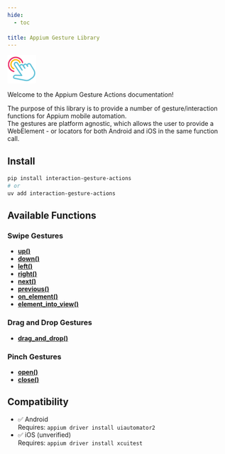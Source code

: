 ```yaml
---
hide:
  - toc

title: Appium Gesture Library
---
```

<style>
  .md-typeset h1 {
    display: none;
  }
</style>

<div style="text-align: left">
  <img src="assets/logo.png" style="max-width: 64px;" />
</div>

Welcome to the Appium Gesture Actions documentation!  

The purpose of this library is to provide a number of gesture/interaction functions for Appium mobile automation.  
The gestures are platform agnostic, which allows the user to provide a WebElement - or locators for both Android and iOS in the same function call.  

## Install

``` bash
pip install interaction-gesture-actions
# or
uv add interaction-gesture-actions
```

## Available Functions

### Swipe Gestures

- [__up()__](./reference/swipe.md#interaction.gesture.swipe.SwipeGestures.up)
- [__down()__](./reference/swipe.md#interaction.gesture.swipe.SwipeGestures.down)
- [__left()__](./reference/swipe.md#interaction.gesture.swipe.SwipeGestures.left)
- [__right()__](./reference/swipe.md#interaction.gesture.swipe.SwipeGestures.right)
- [__next()__](./reference/swipe.md#interaction.gesture.swipe.SwipeGestures.next)
- [__previous()__](./reference/swipe.md#interaction.gesture.swipe.SwipeGestures.previous)
- [__on_element()__](./reference/swipe.md#interaction.gesture.swipe.SwipeGestures.on_element)
- [__element_into_view()__](./reference/swipe.md#interaction.gesture.swipe.SwipeGestures.element_into_view)

### Drag and Drop Gestures

- [__drag_and_drop()__](./reference/drag_and_drop.md#interaction.gesture.drag_and_drop.DragAndDropGestures.drag_and_drop)

### Pinch Gestures

- [__open()__](./reference/pinch.md#interaction.gesture.pinch.PinchGestures.open)
- [__close()__](./reference/pinch.md#interaction.gesture.pinch.PinchGestures.close)

## Compatibility

- ✅ Android  
  Requires: `appium driver install uiautomator2`
- ✅ iOS (unverified)  
  Requires: `appium driver install xcuitest`
